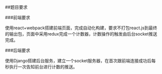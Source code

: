 ##题目要求

###前端要求

使用react+webpack搭建前端页面，完成自动化构建，要求不打包react.js到最终的输出包，页面中采用redux完成一个计数器，计数操作的触发由后台socket推送完成。

###后端要求

使用Django搭建后台服务，建立一个socket服务器，在首次跟前端连接成功后每秒执行一次告知前台进行计数的推送。

